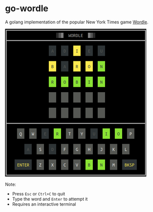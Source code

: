 # go-wordle

A golang implementation of the popular New York Times game [Wordle](https://www.nytimes.com/games/wordle/index.html).

<img src="go-wordle.png"/>

Note:
* Press `Esc` or `Ctrl+C` to quit
* Type the word and `Enter` to attempt it
* Requires an interactive terminal
